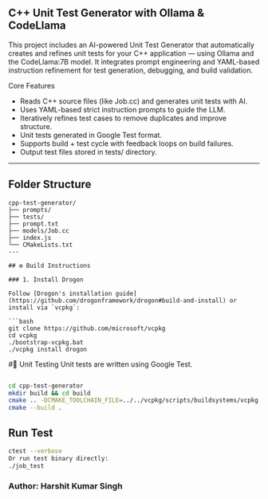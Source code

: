 ## C++ Unit Test Generator with Ollama & CodeLlama
This project includes an AI-powered Unit Test Generator that automatically creates and refines unit tests for your C++ application — using Ollama and the CodeLlama:7B model. It integrates prompt engineering and YAML-based instruction refinement for test generation, debugging, and build validation.

Core Features
 - Reads C++ source files (like Job.cc) and generates unit tests with AI.
 - Uses YAML-based strict instruction prompts to guide the LLM.
 - Iteratively refines test cases to remove duplicates and improve structure.
 - Unit tests generated in Google Test format.
 - Supports build + test cycle with feedback loops on build failures.
 - Output test files stored in tests/ directory.

---
## Folder Structure
```
cpp-test-generator/
├── prompts/                 
├── tests/                   
├── prompt.txt               
├── models/Job.cc           
├── index.js            
└── CMakeLists.txt         
---

## ⚙️ Build Instructions

### 1. Install Drogon

Follow [Drogon's installation guide](https://github.com/drogonframework/drogon#build-and-install) or install via `vcpkg`:

```bash
git clone https://github.com/microsoft/vcpkg
cd vcpkg
./bootstrap-vcpkg.bat
./vcpkg install drogon
```

#🧪 Unit Testing
Unit tests are written using Google Test.

```bash

cd cpp-test-generator
mkdir build && cd build
cmake .. -DCMAKE_TOOLCHAIN_FILE=../../vcpkg/scripts/buildsystems/vcpkg.cmake
cmake --build .

```

## Run Test
```bash
ctest --verbose
Or run test binary directly:
./job_test

```

### Author: Harshit Kumar Singh
